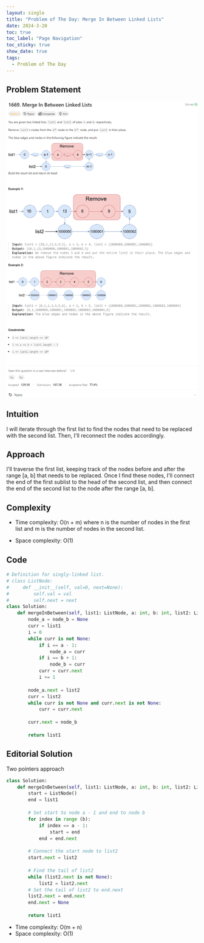 ```yaml
---
layout: single
title: "Problem of The Day: Merge In Between Linked Lists"
date: 2024-3-20
toc: true
toc_label: "Page Navigation"
toc_sticky: true
show_date: true
tags:
  - Problem of The Day
---
```


## Problem Statement

[![problem-1669](/assets/images/2024-03-20_01-14-53-problem-1669.png)](/assets/images/2024-03-20_01-14-53-problem-1669.png)

## Intuition

I will iterate through the first list to find the nodes that need to be replaced with the second list. Then, I'll reconnect the nodes accordingly.

## Approach

I'll traverse the first list, keeping track of the nodes before and after the range [a, b] that needs to be replaced. Once I find these nodes, I'll connect the end of the first sublist to the head of the second list, and then connect the end of the second list to the node after the range [a, b].

## Complexity

- Time complexity:
  O(n + m) where n is the number of nodes in the first list and m is the number of nodes in the second list.

- Space complexity:
  O(1)

## Code

```python
# Definition for singly-linked list.
# class ListNode:
#     def __init__(self, val=0, next=None):
#         self.val = val
#         self.next = next
class Solution:
    def mergeInBetween(self, list1: ListNode, a: int, b: int, list2: ListNode) -> ListNode:
        node_a = node_b = None
        curr = list1
        i = 0
        while curr is not None:
            if i == a - 1:
                node_a = curr
            if i == b + 1:
                node_b = curr
            curr = curr.next
            i += 1

        node_a.next = list2
        curr = list2
        while curr is not None and curr.next is not None:
            curr = curr.next

        curr.next = node_b

        return list1
```

## Editorial Solution

Two pointers approach

```python
class Solution:
    def mergeInBetween(self, list1: ListNode, a: int, b: int, list2: ListNode) -> ListNode:
        start = ListNode()
        end = list1

        # Set start to node a - 1 and end to node b
        for index in range (b):
            if index == a - 1:
                start = end
            end = end.next

        # Connect the start node to list2
        start.next = list2

        # Find the tail of list2
        while (list2.next is not None):
            list2 = list2.next
        # Set the tail of list2 to end.next
        list2.next = end.next
        end.next = None

        return list1
```

- Time complexity: O(m + n)
- Space complexity: O(1)
